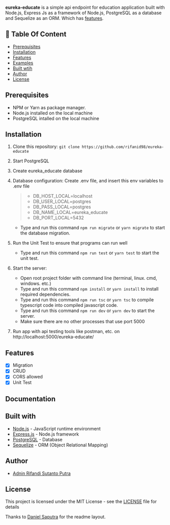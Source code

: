 **eureka-educate** is a simple api endpoint for education application built with Node.js, Express Js as a framework of Node.js, PostgreSQL as a database and Sequelize as an ORM. Which has [features](#features).

## :memo: Table Of Content

-   [Prerequisites](#prerequisites)
-   [Installation](#installation)
-   [Features](#features)
-   [Examples](#examples)
-   [Built wtih](#features)
-   [Author](#author)
-   [License](#license)

## Prerequisites

-   NPM or Yarn as package manager.
-   Node.js installed on the local machine
-   PostgreSQL intalled on the local machine

## Installation

1. Clone this repository:
   `git clone https://github.com/rifanid98/eureka-educate`
2. Start PostgreSQL
3. Create eureka_educate database
4. Database configuration:
    Create .env file, and insert this env variables to .env file
    > - DB_HOST_LOCAL=localhost
    > - DB_USER_LOCAL=postgres
    > - DB_PASS_LOCAL=postgres
    > - DB_NAME_LOCAL=eureka_educate
    > - DB_PORT_LOCAL=5432

    - Type and run this command `npm run migrate` or `yarn migrate` to start the database migration.

5. Run the Unit Test to ensure that programs can run well
    - Type and run this command `npm run test` or `yarn test` to start the unit test.
6. Start the server:
    - Open root project folder with command line (terminal, linux. cmd, windows. etc.)
    - Type and run this command `npm install` or `yarn install` to install required dependencies.
    - Type and run this command `npm run tsc` or `yarn tsc` to compile typescript code into compiled javascript code.
    - Type and run this command `npm run dev` or `yarn dev` to start the server.
    - Make sure there are no other processes that use port 5000
7. Run app with api testing tools like postman, etc. on http://localhost:5000/eureka-educate/

## Features

-   [x] Migration
-   [x] CRUD
-   [x] CORS allowed
-   [x] Unit Test

## Documentation

<!-- [How to use](https://github.com/rifanid98/eureka-educate/blob/master/docs.md) -->

## Built with

-   [Node.js](http://nodejs.org/) - JavaScript runtime environment
-   [Express.js](https://expressjs.com/) - Node.js framework
-   [PostgreSQL](https://www.postgresql.org/) - Database
-   [Sequelize](https://sequelize.org/) - ORM (Object Relational Mapping)

## Author

-   [Adnin Rifandi Sutanto Putra](https://www.linkedin.com/in/adnin-rifandi/)

## License

This project is licensed under the MIT License - see the [LICENSE](https://github.com/rifanid98/eureka-educate/blob/master/LICENSE) file for details

Thanks to [Daniel Saputra](https://www.linkedin.com/in/danielwetan/) for the readme layout.